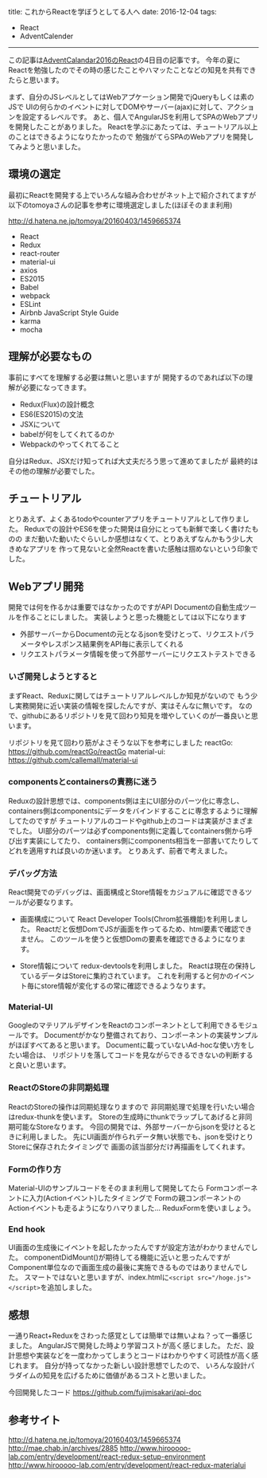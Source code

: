 title: これからReactを学ぼうとしてる人へ
date: 2016-12-04
tags: 
- React
- AdventCalender

---

この記事は[AdventCalandar2016のReact](http://qiita.com/advent-calendar/2016/react)の4日目の記事です。
今年の夏にReactを勉強したのでその時の感じたことやハマッたことなどの知見を共有できたらと思います。

まず、自分のJSレベルとしてはWebアプケーション開発でjQueryもしくは素のJSで
UIの何らかのイベントに対してDOMやサーバー(ajax)に対して、アクションを設定するレベルです。
あと、個人でAngularJSを利用してSPAのWebアプリを開発したことがありました。
Reactを学ぶにあたっては、チュートリアル以上のことはできるようになりたかったので
勉強がてらSPAのWebアプリを開発してみようと思いました。

## 環境の選定

最初にReactを開発する上でいろんな組み合わせがネット上で紹介されてますが
以下のtomoyaさんの記事を参考に環境選定しました(ほぼそのまま利用)

http://d.hatena.ne.jp/tomoya/20160403/1459665374

- React
- Redux
- react-router
- material-ui
- axios
- ES2015
- Babel
- webpack
- ESLint
- Airbnb JavaScript Style Guide
- karma
- mocha

## 理解が必要なもの

事前にすべてを理解する必要は無いと思いますが
開発するのであれば以下の理解が必要になってきます。

- Redux(Flux)の設計概念
- ES6(ES2015)の文法
- JSXについて
- babelが何をしてくれてるのか
- Webpackのやってくれてること

自分はRedux、JSXだけ知ってれば大丈夫だろう思って進めてましたが
最終的はその他の理解が必要でした。


## チュートリアル

とりあえず、よくあるtodoやcounterアプリをチュートリアルとして作りました。
Reduxでの設計やES6を使った開発は自分にとっても新鮮で楽しく書けたものの
まだ動いた動いたぐらいしか感想はなくて、とりあえずなんかもう少し大きめなアプリを
作って見ないと全然Reactを書いた感触は掴めないという印象でした。


## Webアプリ開発

開発では何を作るかは重要ではなかったのですがAPI Documentの自動生成ツールを作ることにしました。
実装しようと思った機能としては以下になります
- 外部サーバーからDocumentの元となるjsonを受けとって、リクエストパラメータやレスポンス結果例をAPI毎に表示してくれる
- リクエストパラメータ情報を使って外部サーバーにリクエストテストできる


### いざ開発しようとすると

まずReact、Reduxに関してはチュートリアルレベルしか知見がないので
もう少し実務開発に近い実装の情報を探したんですが、実はそんなに無いです。
なので、githubにあるリポジトリを見て回わり知見を増やしていくのが一番良いと思います。

リポジトリを見て回わり筋がよさそうな以下を参考にしました
reactGo: https://github.com/reactGo/reactGo
material-ui: https://github.com/callemall/material-ui


### componentsとcontainersの責務に迷う

Reduxの設計思想では、components側は主にUI部分のパーツ化に専念し、
containers側はcomponentsにデータをバインドすることに専念するように理解してたのですが
チュートリアルのコードやgithub上のコードは実装がさまざまでした。
UI部分のパーツは必ずcomponents側に定義してcontainers側から呼び出す実装にしてたり、
containers側にcomponents相当を一部書いてたりしてどれを適用すれば良いのか迷います。
とりあえず、前者で考えました。


### デバッグ方法

React開発でのデバッグは、画面構成とStore情報をカジュアルに確認できるツールが必要なります。

- 画面構成について
React Developer Tools(Chrom拡張機能)を利用しました。
Reactだと仮想DomでJSが画面を作ってるため、html要素で確認できません。
このツールを使うと仮想Domの要素を確認できるようになります。

- Store情報について
redux-devtoolsを利用しました。
Reactは現在の保持しているデータはStoreに集約されています。
これを利用すると何かのイベント毎にstore情報が変化するの常に確認できるようなります。


### Material-UI

GoogleのマテリアルデザインをReactのコンポーネントとして利用できるモジュールです。
Documentがかなり整備されており、コンポーネントの実装サンプルがほぼすべてあると思います。
Documentに載っていないAd-hocな使い方をしたい場合は、
リポジトリを落してコードを見ながらできるできないの判断すると良いと思います。


### ReactのStoreの非同期処理

ReactのStoreの操作は同期処理なりますので
非同期処理で処理を行いたい場合はredux-thunkを使います。
Storeの生成時にthunkでラップしてあげると非同期可能なStoreなります。
今回の開発では、外部サーバーからjsonを受けとるときに利用しました。
先にUI画面が作られデータ無い状態でも、jsonを受けとりStoreに保存されたタイミングで
画面の該当部分だけ再描画をしてくれます。


### Formの作り方

Material-UIのサンプルコードをそのまま利用して開発してたら
Formコンポーネントに入力(Actionイベント)したタイミングで
Formの親コンポーネントのActionイベントも走るようになりハマりました...
ReduxFormを使いましょう。


### End hook

UI画面の生成後にイベントを起したかったんですが設定方法がわかりませんでした。
componentDidMount()が期待してる機能に近いと思ったんですが
Component単位なので画面生成の最後に実施できるものではありませんでした。
スマートではないと思いますが、index.htmlに`<script src="/hoge.js"></script>`を追加しました。


## 感想

一通りReact+Reduxをさわった感覚としては簡単では無いよね？って一番感じました。
AngularJSで開発した時より学習コストが高く感じました。
ただ、設計思想や実装などを一度わかってしまうとコードはわかりやすく可読性が高く感じれます。
自分が持ってなかった新しい設計思想でしたので、
いろんな設計パラダイムの知見を広げるために価値があるコストと思いました。

今回開発したコード
https://github.com/fujimisakari/api-doc


## 参考サイト
http://d.hatena.ne.jp/tomoya/20160403/1459665374
http://mae.chab.in/archives/2885
http://www.hirooooo-lab.com/entry/development/react-redux-setup-environment
http://www.hirooooo-lab.com/entry/development/react-redux-materialui
